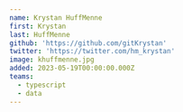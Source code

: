 ```yaml
---
name: Krystan HuffMenne
first: Krystan
last: HuffMenne
github: 'https://github.com/gitKrystan'
twitter: 'https://twitter.com/hm_krystan'
image: khuffmenne.jpg
added: 2023-05-19T00:00:00.000Z
teams:
  - typescript
  - data
---
```

